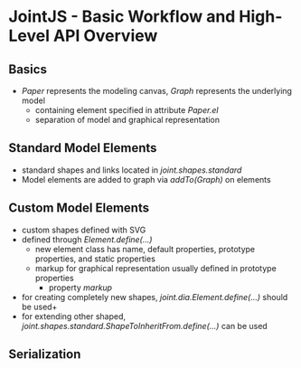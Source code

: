 # JointJS - Basic Workflow and High-Level API Overview
## Basics
- _Paper_ represents the modeling canvas, _Graph_ represents the underlying model
    - containing element specified in attribute _Paper.el_
    - separation of model and graphical representation

## Standard Model Elements
- standard shapes and links located in _joint.shapes.standard_
-  Model elements are added to graph via _addTo(Graph)_ on elements
   
## Custom Model Elements
- custom shapes defined with SVG    
- defined through _Element.define(...)_
    - new element class has name, default properties, prototype properties, and static properties
    - markup for graphical representation usually defined in prototype properties
        - property _markup_ 
- for creating completely new shapes, _joint.dia.Element.define(...)_ should be used+
- for extending other shaped, _joint.shapes.standard.ShapeToInheritFrom.define(...)_ can be used


##  Serialization
